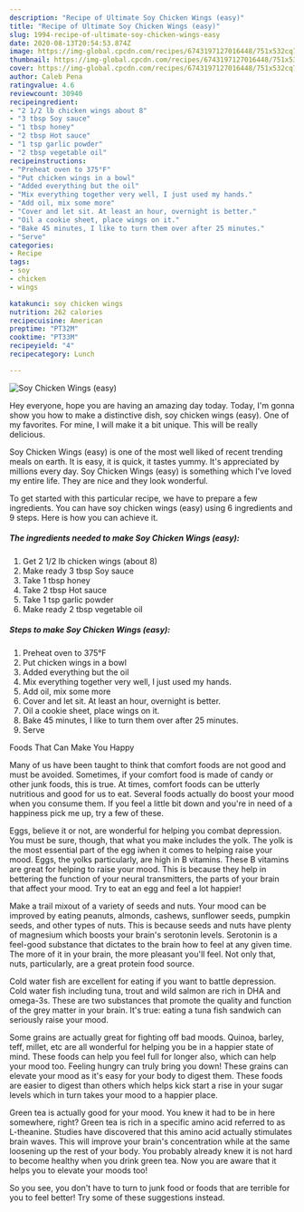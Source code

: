 ```yaml
---
description: "Recipe of Ultimate Soy Chicken Wings (easy)"
title: "Recipe of Ultimate Soy Chicken Wings (easy)"
slug: 1994-recipe-of-ultimate-soy-chicken-wings-easy
date: 2020-08-13T20:54:53.874Z
image: https://img-global.cpcdn.com/recipes/6743197127016448/751x532cq70/soy-chicken-wings-easy-recipe-main-photo.jpg
thumbnail: https://img-global.cpcdn.com/recipes/6743197127016448/751x532cq70/soy-chicken-wings-easy-recipe-main-photo.jpg
cover: https://img-global.cpcdn.com/recipes/6743197127016448/751x532cq70/soy-chicken-wings-easy-recipe-main-photo.jpg
author: Caleb Pena
ratingvalue: 4.6
reviewcount: 30940
recipeingredient:
- "2 1/2 lb chicken wings about 8"
- "3 tbsp Soy sauce"
- "1 tbsp honey"
- "2 tbsp Hot sauce"
- "1 tsp garlic powder"
- "2 tbsp vegetable oil"
recipeinstructions:
- "Preheat oven to 375°F"
- "Put chicken wings in a bowl"
- "Added everything but the oil"
- "Mix everything together very well, I just used my hands."
- "Add oil, mix some more"
- "Cover and let sit. At least an hour, overnight is better."
- "Oil a cookie sheet, place wings on it."
- "Bake 45 minutes, I like to turn them over after 25 minutes."
- "Serve"
categories:
- Recipe
tags:
- soy
- chicken
- wings

katakunci: soy chicken wings 
nutrition: 262 calories
recipecuisine: American
preptime: "PT32M"
cooktime: "PT33M"
recipeyield: "4"
recipecategory: Lunch

---
```



![Soy Chicken Wings (easy)](https://img-global.cpcdn.com/recipes/6743197127016448/751x532cq70/soy-chicken-wings-easy-recipe-main-photo.jpg)

Hey everyone, hope you are having an amazing day today. Today, I'm gonna show you how to make a distinctive dish, soy chicken wings (easy). One of my favorites. For mine, I will make it a bit unique. This will be really delicious.



Soy Chicken Wings (easy) is one of the most well liked of recent trending meals on earth. It is easy, it is quick, it tastes yummy. It's appreciated by millions every day. Soy Chicken Wings (easy) is something which I've loved my entire life. They are nice and they look wonderful.


To get started with this particular recipe, we have to prepare a few ingredients. You can have soy chicken wings (easy) using 6 ingredients and 9 steps. Here is how you can achieve it.

<!--inarticleads1-->

##### The ingredients needed to make Soy Chicken Wings (easy):

1. Get 2 1/2 lb chicken wings (about 8)
1. Make ready 3 tbsp Soy sauce
1. Take 1 tbsp honey
1. Take 2 tbsp Hot sauce
1. Take 1 tsp garlic powder
1. Make ready 2 tbsp vegetable oil




<!--inarticleads2-->

##### Steps to make Soy Chicken Wings (easy):

1. Preheat oven to 375°F
1. Put chicken wings in a bowl
1. Added everything but the oil
1. Mix everything together very well, I just used my hands.
1. Add oil, mix some more
1. Cover and let sit. At least an hour, overnight is better.
1. Oil a cookie sheet, place wings on it.
1. Bake 45 minutes, I like to turn them over after 25 minutes.
1. Serve




Foods That Can Make You Happy


Many of us have been taught to think that comfort foods are not good and must be avoided. Sometimes, if your comfort food is made of candy or other junk foods, this is true. At times, comfort foods can be utterly nutritious and good for us to eat. Several foods actually do boost your mood when you consume them. If you feel a little bit down and you're in need of a happiness pick me up, try a few of these.

Eggs, believe it or not, are wonderful for helping you combat depression. You must be sure, though, that what you make includes the yolk. The yolk is the most essential part of the egg iwhen it comes to helping raise your mood. Eggs, the yolks particularly, are high in B vitamins. These B vitamins are great for helping to raise your mood. This is because they help in bettering the function of your neural transmitters, the parts of your brain that affect your mood. Try to eat an egg and feel a lot happier!

Make a trail mixout of a variety of seeds and nuts. Your mood can be improved by eating peanuts, almonds, cashews, sunflower seeds, pumpkin seeds, and other types of nuts. This is because seeds and nuts have plenty of magnesium which boosts your brain's serotonin levels. Serotonin is a feel-good substance that dictates to the brain how to feel at any given time. The more of it in your brain, the more pleasant you'll feel. Not only that, nuts, particularly, are a great protein food source.

Cold water fish are excellent for eating if you want to battle depression. Cold water fish including tuna, trout and wild salmon are rich in DHA and omega-3s. These are two substances that promote the quality and function of the grey matter in your brain. It's true: eating a tuna fish sandwich can seriously raise your mood. 

Some grains are actually great for fighting off bad moods. Quinoa, barley, teff, millet, etc are all wonderful for helping you be in a happier state of mind. These foods can help you feel full for longer also, which can help your mood too. Feeling hungry can truly bring you down! These grains can elevate your mood as it's easy for your body to digest them. These foods are easier to digest than others which helps kick start a rise in your sugar levels which in turn takes your mood to a happier place.

Green tea is actually good for your mood. You knew it had to be in here somewhere, right? Green tea is rich in a specific amino acid referred to as L-theanine. Studies have discovered that this amino acid actually stimulates brain waves. This will improve your brain's concentration while at the same loosening up the rest of your body. You probably already knew it is not hard to become healthy when you drink green tea. Now you are aware that it helps you to elevate your moods too!

So you see, you don't have to turn to junk food or foods that are terrible for you to feel better! Try  some  of  these  suggestions  instead.

